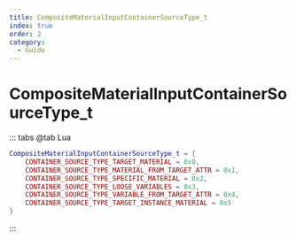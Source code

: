 ```yaml
---
title: CompositeMaterialInputContainerSourceType_t
index: true
order: 2
category:
  - Guide
---
```


# CompositeMaterialInputContainerSourceType_t
::: tabs
@tab Lua
```lua
CompositeMaterialInputContainerSourceType_t = {
    CONTAINER_SOURCE_TYPE_TARGET_MATERIAL = 0x0,
    CONTAINER_SOURCE_TYPE_MATERIAL_FROM_TARGET_ATTR = 0x1,
    CONTAINER_SOURCE_TYPE_SPECIFIC_MATERIAL = 0x2,
    CONTAINER_SOURCE_TYPE_LOOSE_VARIABLES = 0x3,
    CONTAINER_SOURCE_TYPE_VARIABLE_FROM_TARGET_ATTR = 0x4,
    CONTAINER_SOURCE_TYPE_TARGET_INSTANCE_MATERIAL = 0x5
}
```
:::